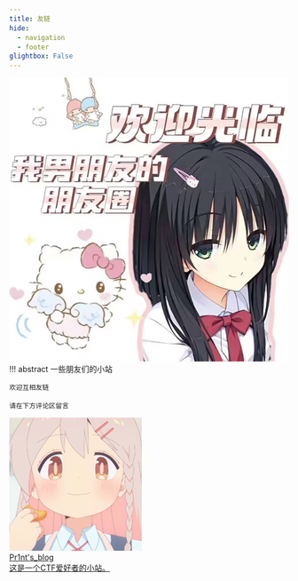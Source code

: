 ```yaml
---
title: 友链
hide:
  - navigation
  - footer
glightbox: False
---
```

![alt text](c0dca3931e586a5bd068640428a4c17c_720.jpg)
!!! abstract
    一些朋友们的小站

    欢迎互相友链

    请在下方评论区留言


<div class="flink-list">

<div class="flink-list-item">
    <a href="https://w0r1d-pr1nt.github.io/" title="Pr1nt's_blog" target="_blank">
        <div class="flink-item-icon">
            <img src="../assets/onimai.png" alt="onimai">
        </div>
        <div class="flink-item-name heti-skip">Pr1nt's_blog</div>
        <div class="flink-item-desc">这是一个CTF爱好者的小站。</div>
    </a>
</div>


